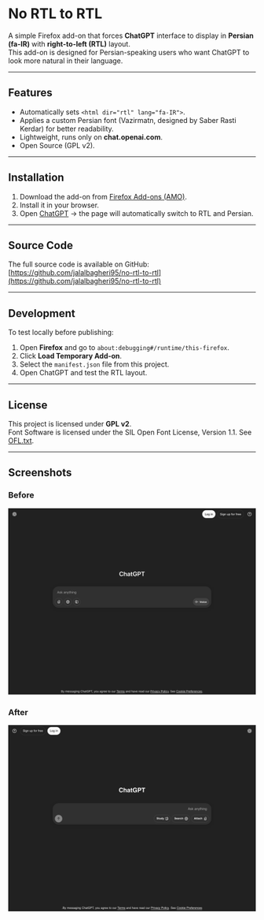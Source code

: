 # No RTL to RTL

A simple Firefox add-on that forces **ChatGPT** interface to display in **Persian (fa-IR)** with **right-to-left (RTL)** layout.  
This add-on is designed for Persian-speaking users who want ChatGPT to look more natural in their language.

---

## Features

- Automatically sets `<html dir="rtl" lang="fa-IR">`.
- Applies a custom Persian font (Vazirmatn, designed by Saber Rasti Kerdar) for better readability.
- Lightweight, runs only on **chat.openai.com**.
- Open Source (GPL v2).

---

## Installation

1. Download the add-on from [Firefox Add-ons (AMO)](https://addons.mozilla.org/addon/no-rtl-to-rtl/).
2. Install it in your browser.
3. Open [ChatGPT](https://chat.openai.com/) → the page will automatically switch to RTL and Persian.

---

## Source Code

The full source code is available on GitHub:  
[https://github.com/jalalbagheri95/no-rtl-to-rtl](https://github.com/jalalbagheri95/no-rtl-to-rtl)

---

## Development

To test locally before publishing:

1. Open **Firefox** and go to `about:debugging#/runtime/this-firefox`.
2. Click **Load Temporary Add-on**.
3. Select the `manifest.json` file from this project.
4. Open ChatGPT and test the RTL layout.

---

## License

This project is licensed under **GPL v2**.  
Font Software is licensed under the SIL Open Font License, Version 1.1. See [OFL.txt](/OFL.txt).

---

## Screenshots

### Before

![Before RTL](screenshots/before.png)

### After

![After RTL](screenshots/after.png)
